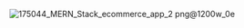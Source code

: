 ![175044_MERN_Stack_ecommerce_app_2 png@1200w_0e](https://github.com/user-attachments/assets/444e7564-9035-4126-adb1-faed75f03c95)
